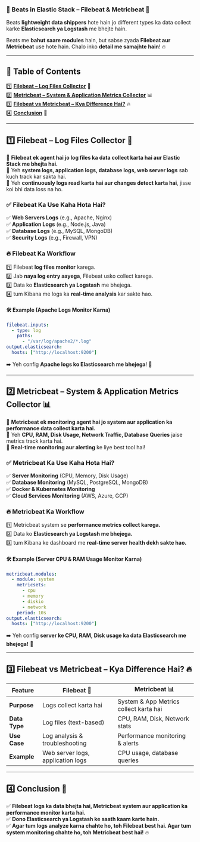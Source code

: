 ### **📌 Beats in Elastic Stack – Filebeat & Metricbeat** 🚀  

Beats **lightweight data shippers** hote hain jo different types ka data collect karke **Elasticsearch ya Logstash** me bhejte hain.  

Beats me **bahut saare modules** hain, but sabse zyada **Filebeat aur Metricbeat** use hote hain. Chalo inko **detail me samajhte hain**! 🔥  

---

## **📌 Table of Contents**  

1️⃣ **[Filebeat – Log Files Collector](#1)** 📂  
2️⃣ **[Metricbeat – System & Application Metrics Collector](#2)** 📊  
3️⃣ **[Filebeat vs Metricbeat – Kya Difference Hai?](#3)** 🔥  
4️⃣ **[Conclusion](#4)** 🎯  

---

## 1️⃣ **Filebeat – Log Files Collector** 📂  <a id="1"></a>
🔹 **Filebeat ek agent hai jo log files ka data collect karta hai aur Elastic Stack me bhejta hai.**  
🔹 Yeh **system logs, application logs, database logs, web server logs** sab kuch track kar sakta hai.  
🔹 Yeh **continuously logs read karta hai aur changes detect karta hai**, jisse koi bhi data loss na ho.  

### ✅ **Filebeat Ka Use Kaha Hota Hai?**  
✅ **Web Servers Logs** (e.g., Apache, Nginx)  
✅ **Application Logs** (e.g., Node.js, Java)  
✅ **Database Logs** (e.g., MySQL, MongoDB)  
✅ **Security Logs** (e.g., Firewall, VPN)  

### **🔥 Filebeat Ka Workflow**  
1️⃣ Filebeat **log files monitor** karega.  
2️⃣ Jab **naya log entry aayega**, Filebeat usko collect karega.  
3️⃣ Data ko **Elasticsearch ya Logstash** me bhejega.  
4️⃣ tum Kibana me logs ka **real-time analysis** kar sakte hao.  

#### **🛠️ Example (Apache Logs Monitor Karna)**  
```yaml
filebeat.inputs:
  - type: log
    paths:
      - "/var/log/apache2/*.log"
output.elasticsearch:
  hosts: ["http://localhost:9200"]
```
➡️ Yeh config **Apache logs ko Elasticsearch me bhejega**! 🚀  

---

## 2️⃣ **Metricbeat – System & Application Metrics Collector** 📊  <a id="2"></a>
🔹 **Metricbeat ek monitoring agent hai jo system aur application ka performance data collect karta hai.**  
🔹 Yeh **CPU, RAM, Disk Usage, Network Traffic, Database Queries** jaise metrics track karta hai.  
🔹 **Real-time monitoring aur alerting** ke liye best tool hai!  

### ✅ **Metricbeat Ka Use Kaha Hota Hai?**  
✅ **Server Monitoring** (CPU, Memory, Disk Usage)  
✅ **Database Monitoring** (MySQL, PostgreSQL, MongoDB)  
✅ **Docker & Kubernetes Monitoring**  
✅ **Cloud Services Monitoring** (AWS, Azure, GCP)  

### **🔥 Metricbeat Ka Workflow**  
1️⃣ Metricbeat system se **performance metrics collect karega.**  
2️⃣ Data ko **Elasticsearch ya Logstash me bhejega.**  
3️⃣ tum Kibana ke dashboard me **real-time server health dekh sakte hao.**  

#### **🛠️ Example (Server CPU & RAM Usage Monitor Karna)**  
```yaml
metricbeat.modules:
  - module: system
    metricsets:
      - cpu
      - memory
      - diskio
      - network
    period: 10s
output.elasticsearch:
  hosts: ["http://localhost:9200"]
```
➡️ Yeh config **server ke CPU, RAM, Disk usage ka data Elasticsearch me bhejega!** 🚀  

---

## 3️⃣ **Filebeat vs Metricbeat – Kya Difference Hai?** 🔥  <a id="3"></a>
| Feature       | Filebeat 📂 | Metricbeat 📊 |
|--------------|------------|--------------|
| **Purpose** | Logs collect karta hai | System & App Metrics collect karta hai |
| **Data Type** | Log files (text-based) | CPU, RAM, Disk, Network stats |
| **Use Case** | Log analysis & troubleshooting | Performance monitoring & alerts |
| **Example** | Web server logs, application logs | CPU usage, database queries |

---

## 4️⃣ **Conclusion** 🎯  <a id="4"></a>
✅ **Filebeat logs ka data bhejta hai, Metricbeat system aur application ka performance monitor karta hai.**  
✅ **Dono Elasticsearch ya Logstash ke saath kaam karte hain.**  
✅ **Agar tum logs analyze karna chahte ho, toh Filebeat best hai. Agar tum system monitoring chahte ho, toh Metricbeat best hai!** 🔥  
